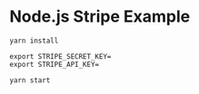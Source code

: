 # Node.js Stripe Example

```
yarn install
```

```
export STRIPE_SECRET_KEY=
export STRIPE_API_KEY=
```

```
yarn start
```
